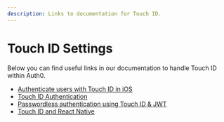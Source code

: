 ```yaml
---
description: Links to documentation for Touch ID.
---
```

# Touch ID Settings

Below you can find useful links in our documentation to handle Touch ID within Auth0.

-  [Authenticate users with Touch ID in iOS](/connections/passwordless/ios-touch-id-swift)
-  [Touch ID Authentication](/libraries/lock-ios/touchid-authentication)
-  [Passwordless authentication using Touch ID & JWT](https://github.com/auth0/TouchIDAuth)
-  [Touch ID and React Native](https://auth0.com/blog/2015/04/03/using-touchid-for-authentication-in-your-react-native-app/)
